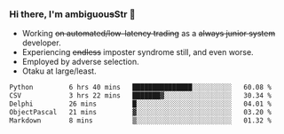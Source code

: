 ### Hi there, I'm ambiguou~~s~~Str 👋

<!--
**ambiguoustexture/ambiguoustexture** is a ✨ _special_ ✨ repository because its `README.md` (this file) appears on your GitHub profile.

Here are some ideas to get you started:
-->
- Working ~~on automated/low-latency trading~~ as a ~~always junior system~~ developer.
- Experiencing ~~endless~~ imposter syndrome still, and even worse.
- Employed by adverse selection.
- Otaku at large/least.

<!--START_SECTION:waka-->

```txt
Python         6 hrs 40 mins   ███████████████░░░░░░░░░░   60.08 %
CSV            3 hrs 22 mins   ███████▓░░░░░░░░░░░░░░░░░   30.34 %
Delphi         26 mins         █░░░░░░░░░░░░░░░░░░░░░░░░   04.01 %
ObjectPascal   21 mins         ▓░░░░░░░░░░░░░░░░░░░░░░░░   03.20 %
Markdown       8 mins          ▒░░░░░░░░░░░░░░░░░░░░░░░░   01.32 %
```

<!--END_SECTION:waka-->
